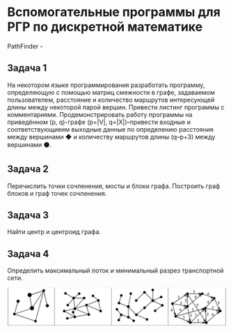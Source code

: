 # Вспомогательные программы для РГР по дискретной математике

PathFinder - 

## Задача 1
На  некотором  языке  программирования  разработать программу, определяющую с помощью матриц  смежности в графе, задаваемом пользователем, расстояние и количество  маршрутов интересующей длины между некоторой парой вершин. Привести листинг программы с комментариями. Продемонстрировать  работу  программы  на  приведённом (p, q)-графе (p=|V|, q=|X|)–привести входные и соответствующиеим выходные данные по определению расстояния между вершинами ◆ и количеству маршрутов длины (q–p+3) между вершинами ⚫.
## Задача 2
Перечислить  точки  сочленения,  мосты  и  блоки  графа.  Построить  граф  блоков  и  граф  точек сочленения.
## Задача 3
Найти центр и центроид графа.
## Задача 4
Определить максимальный поток и минимальный разрез транспортной сети.

![screenshot](/task.png?raw=true)

